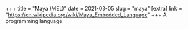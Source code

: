+++
title = "Maya (MEL)"
date = 2021-03-05
slug = "maya"
[extra]
link = "https://en.wikipedia.org/wiki/Maya_Embedded_Language"
+++
A programming language


